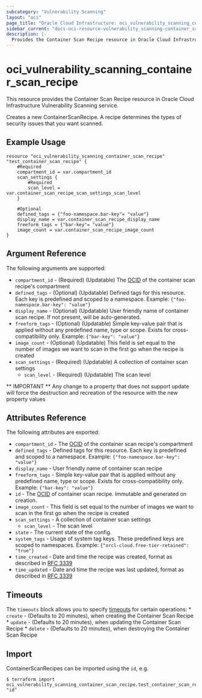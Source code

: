 ```yaml
---
subcategory: "Vulnerability Scanning"
layout: "oci"
page_title: "Oracle Cloud Infrastructure: oci_vulnerability_scanning_container_scan_recipe"
sidebar_current: "docs-oci-resource-vulnerability_scanning-container_scan_recipe"
description: |-
  Provides the Container Scan Recipe resource in Oracle Cloud Infrastructure Vulnerability Scanning service
---
```


# oci_vulnerability_scanning_container_scan_recipe
This resource provides the Container Scan Recipe resource in Oracle Cloud Infrastructure Vulnerability Scanning service.

Creates a new ContainerScanRecipe. A recipe determines the types of security issues that you want scanned.


## Example Usage

```hcl
resource "oci_vulnerability_scanning_container_scan_recipe" "test_container_scan_recipe" {
	#Required
	compartment_id = var.compartment_id
	scan_settings {
		#Required
		scan_level = var.container_scan_recipe_scan_settings_scan_level
	}

	#Optional
	defined_tags = {"foo-namespace.bar-key"= "value"}
	display_name = var.container_scan_recipe_display_name
	freeform_tags = {"bar-key"= "value"}
	image_count = var.container_scan_recipe_image_count
}
```

## Argument Reference

The following arguments are supported:

* `compartment_id` - (Required) (Updatable) The [OCID](https://docs.cloud.oracle.com/iaas/Content/General/Concepts/identifiers.htm) of the container scan recipe's compartment
* `defined_tags` - (Optional) (Updatable) Defined tags for this resource. Each key is predefined and scoped to a namespace. Example: `{"foo-namespace.bar-key": "value"}` 
* `display_name` - (Optional) (Updatable) User friendly name of container scan recipe. If not present, will be auto-generated.
* `freeform_tags` - (Optional) (Updatable) Simple key-value pair that is applied without any predefined name, type or scope. Exists for cross-compatibility only. Example: `{"bar-key": "value"}` 
* `image_count` - (Optional) (Updatable) This field is set equal to the number of images we want to scan in the first go when the recipe is created
* `scan_settings` - (Required) (Updatable) A collection of container scan settings
	* `scan_level` - (Required) (Updatable) The scan level


** IMPORTANT **
Any change to a property that does not support update will force the destruction and recreation of the resource with the new property values

## Attributes Reference

The following attributes are exported:

* `compartment_id` - The [OCID](https://docs.cloud.oracle.com/iaas/Content/General/Concepts/identifiers.htm) of the container scan recipe's compartment
* `defined_tags` - Defined tags for this resource. Each key is predefined and scoped to a namespace. Example: `{"foo-namespace.bar-key": "value"}` 
* `display_name` - User friendly name of container scan recipe
* `freeform_tags` - Simple key-value pair that is applied without any predefined name, type or scope. Exists for cross-compatibility only. Example: `{"bar-key": "value"}` 
* `id` - The [OCID](https://docs.cloud.oracle.com/iaas/Content/General/Concepts/identifiers.htm) of container scan recipe. Immutable and generated on creation.
* `image_count` - This field is set equal to the number of images we want to scan in the first go when the recipe is created
* `scan_settings` - A collection of container scan settings
	* `scan_level` - The scan level
* `state` - The current state of the config.
* `system_tags` - Usage of system tag keys. These predefined keys are scoped to namespaces. Example: `{"orcl-cloud.free-tier-retained": "true"}` 
* `time_created` - Date and time the recipe was created, format as described in [RFC 3339](https://tools.ietf.org/rfc/rfc3339)
* `time_updated` - Date and time the recipe was last updated, format as described in [RFC 3339](https://tools.ietf.org/rfc/rfc3339)

## Timeouts

The `timeouts` block allows you to specify [timeouts](https://registry.terraform.io/providers/hashicorp/oci/latest/docs/guides/changing_timeouts) for certain operations:
	* `create` - (Defaults to 20 minutes), when creating the Container Scan Recipe
	* `update` - (Defaults to 20 minutes), when updating the Container Scan Recipe
	* `delete` - (Defaults to 20 minutes), when destroying the Container Scan Recipe


## Import

ContainerScanRecipes can be imported using the `id`, e.g.

```
$ terraform import oci_vulnerability_scanning_container_scan_recipe.test_container_scan_recipe "id"
```

